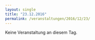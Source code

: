 ```yaml
---
layout: single
title: "23.12.2016"
permalink: /veranstaltungen/2016/12/23/
---
```


Keine Veranstaltung an diesem Tag.
